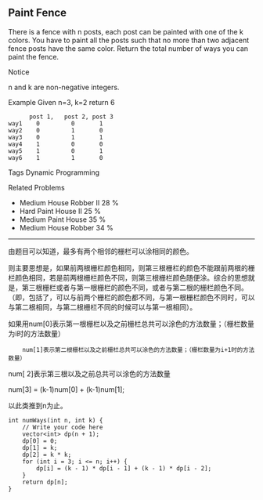 ## Paint Fence ##

There is a fence with n posts, each post can be painted with one of the k colors.
You have to paint all the posts such that no more than two adjacent fence posts have the same color.
Return the total number of ways you can paint the fence.

 Notice

n and k are non-negative integers.

Example
Given n=3, k=2 return 6

	      post 1,   post 2, post 3
	way1    0         0       1 
	way2    0         1       0
	way3    0         1       1
	way4    1         0       0
	way5    1         0       1
	way6    1         1       0
Tags 
Dynamic Programming

Related Problems 

- Medium House Robber II 28 %
- Hard Paint House II 25 %
- Medium Paint House 35 %
- Medium House Robber 34 %

----------
由题目可以知道，最多有两个相邻的栅栏可以涂相同的颜色。

则主要思想是，如果前两根栅栏颜色相同，则第三根栅栏的颜色不能跟前两根的栅栏颜色相同，若是前两根栅栏颜色不同，则第三根栅栏颜色随便涂。综合的思想就是，第三根栅栏或者与第一根栅栏的颜色不同，或者与第二根的栅栏颜色不同。（即，包括了，可以与前两个栅栏的颜色都不同，与第一根栅栏颜色不同时，可以与第二根相同，与第二根栅栏不同的时候可以与第一根相同）。

如果用num[0]表示第一根栅栏以及之前栅栏总共可以涂色的方法数量；（栅栏数量为i时的方法数量）

        num[1]表示第二根栅栏以及之前栅栏总共可以涂色的方法数量；（栅栏数量为i+1时的方法数量）
num[ 2]表示第三根以及之前总共可以涂色的方法数量

num[3] = (k-1)num[0] + (k-1)num[1];

以此类推到n为止。

	int numWays(int n, int k) {
	    // Write your code here
	    vector<int> dp(n + 1);
	    dp[0] = 0;
	    dp[1] = k;
	    dp[2] = k * k;
	    for (int i = 3; i <= n; i++) {
	        dp[i] = (k - 1) * dp[i - 1] + (k - 1) * dp[i - 2];
	    }
	    return dp[n];
	}